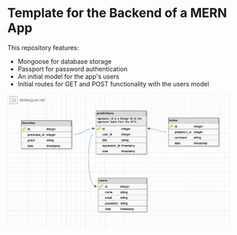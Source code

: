 # Template for the Backend of a MERN App
This repository features:
- Mongoose for database storage
- Passport for password authentication
- An initial model for the app's users
- Initial routes for GET and POST functionality with the users model

![ERD](/images/erd.png)